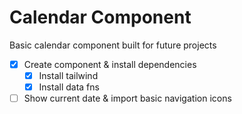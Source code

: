 # Calendar Component

Basic calendar component built for future projects

- [x] Create component & install dependencies
  - [x] Install tailwind
  - [x] Install data fns
- [ ] Show current date & import basic navigation icons
